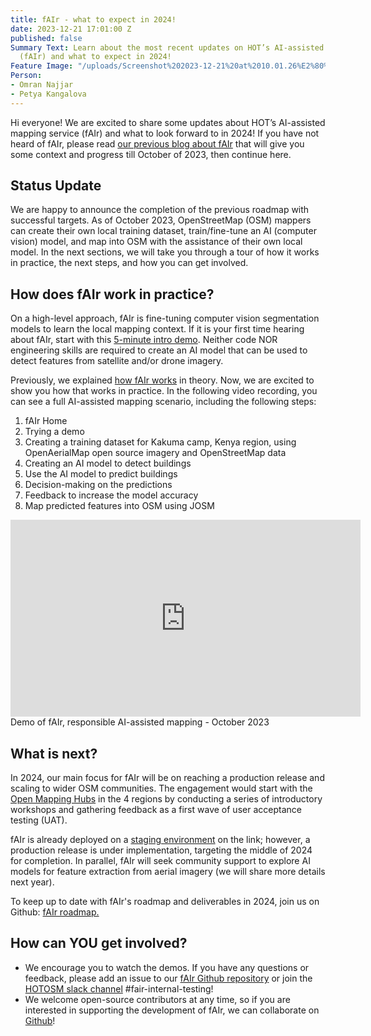 ```yaml
---
title: fAIr - what to expect in 2024!
date: 2023-12-21 17:01:00 Z
published: false
Summary Text: Learn about the most recent updates on HOT’s AI-assisted mapping service
  (fAIr) and what to expect in 2024!
Feature Image: "/uploads/Screenshot%202023-12-21%20at%2010.01.26%E2%80%AFAM-b628cd.png"
Person:
- Omran Najjar
- Petya Kangalova
---
```


Hi everyone! We are excited to share some updates about HOT’s AI-assisted mapping service (fAIr) and what to look forward to in 2024! If you have not heard of fAIr, please read [our previous blog about fAIr](https://www.hotosm.org/tech-blog/hot-tech-talks-fair/) that will give you some context and progress till October of 2023, then continue here. 

## Status Update

We are happy to announce the completion of the previous roadmap with successful targets. As of October 2023, OpenStreetMap (OSM) mappers can create their own local training dataset, train/fine-tune an AI (computer vision) model, and map into OSM with the assistance of their own local model. In the next sections, we will take you through a tour of how it works in practice, the next steps, and how you can get involved.

## How does fAIr work in practice?

On a high-level approach, fAIr is fine-tuning computer vision segmentation models to learn the local mapping context. If it is your first time hearing about fAIr, start with this [5-minute intro demo](https://www.youtube.com/watch?v=6Bbgo_XwXxM). Neither code NOR engineering skills are required to create an AI model that can be used to detect features from satellite and/or drone imagery.

Previously, we explained [how fAIr works](https://www.hotosm.org/tech-blog/hot-tech-talks-fair/#how-does-fair-work) in theory. Now, we are excited to show you how that works in practice. In the following video recording, you can see a full AI-assisted mapping scenario, including the following steps:
1. fAIr Home
2. Trying a demo
3. Creating a training dataset for Kakuma camp, Kenya region, using OpenAerialMap open source imagery and OpenStreetMap data
4. Creating an AI model to detect buildings
5. Use the AI model to predict buildings
6. Decision-making on the predictions
7. Feedback to increase the model accuracy
8. Map predicted features into OSM using JOSM

<iframe width="560" height="315" src="https://www.youtube.com/embed/N2_9Bvm05_0?si=VkpLoVNAVZLnPPs_" title="YouTube video player" frameborder="0" allow="accelerometer; autoplay; clipboard-write; encrypted-media; gyroscope; picture-in-picture; web-share" allowfullscreen></iframe>
Demo of fAIr, responsible AI-assisted mapping - October 2023


## What is next?

In 2024, our main focus for fAIr will be on reaching a production release and scaling to wider OSM communities. The engagement would start with the [Open Mapping Hubs](https://www.hotosm.org/hubs/) in the 4 regions by conducting a series of introductory workshops and gathering feedback as a first wave of user acceptance testing (UAT).

fAIr is already deployed on a [staging environment](https://fair-dev.hotosm.org/) on the link; however, a production release is under implementation, targeting the middle of 2024 for completion. In parallel, fAIr will seek community support to explore AI models for feature extraction from aerial imagery (we will share more details next year).

To keep up to date with fAIr's roadmap and deliverables in 2024, join us on Github: [fAIr roadmap.](https://github.com/orgs/hotosm/projects/30/views/1)

## How can YOU get involved?

* We encourage you to watch the demos. If you have any questions or feedback, please add an issue to our [fAIr Github repository](https://github.com/hotosm/fAIr) or join the [HOTOSM slack channel](https://slack.hotosm.org/) #fair-internal-testing! 
* We welcome open-source contributors at any time, so if you are interested in supporting the development of fAIr, we can collaborate on [Github](https://github.com/hotosm/fAIr)!